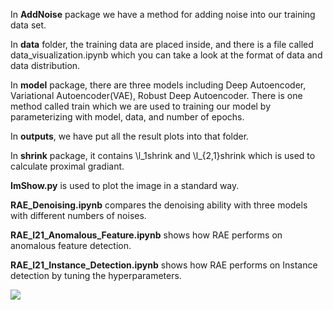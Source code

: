 
In **AddNoise** package we have a method for adding noise into our training data set.

In **data** folder, the training data are placed inside, and there is a file called data_visualization.ipynb which you can take a look at the format of data and data distribution.

In **model** package, there are three models including Deep Autoencoder, Variational Autoencoder(VAE), Robust Deep Autoencoder. There is one method called train which we are used to training our model by parameterizing with model, data, and number of epochs.

In **outputs**, we have put all the result plots into that folder.

In **shrink** package, it contains \\l_1shrink and \\l_{2,1}shrink which is used to calculate proximal gradiant.

 **ImShow.py** is used to plot the image in a standard way.

**RAE_Denoising.ipynb** compares the denoising ability with three models with different numbers of noises.

**RAE_l21_Anomalous_Feature.ipynb** shows how RAE performs on anomalous feature detection.

**RAE_l21_Instance_Detection.ipynb** shows how RAE performs on Instance detection by tuning the hyperparameters.

<img src='http://latex.codecogs.com/svg.latex?R_i=\frac{P_{i_{0}}-P_{i_{m}}}{\sum_{i=0}^{n}(P_{i_{0}}-P_{i_{m}})}'/>



